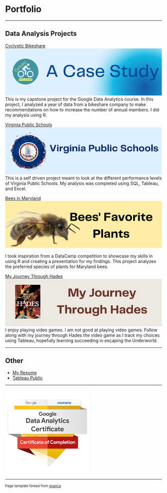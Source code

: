 # Portfolio

---

## Data Analysis Projects
[Cyclystic Bikeshare](Cyclystic_Bikeshare.html)
<img src="images/Study.png?raw=true"/>
This is my capstone project for the Google Data Analytics course. In this project, I analyzed a year of data from a bikeshare company to make recommendations on how to increase the number of annual members. I did my analysis using R.

[Virginia Public Schools](VA_schools.md)
<img src="images/Virginia.png?raw=true"/>
This is a self driven project meant to look at the different performance levels of Virginia Public Schools. My analysis was completed using SQL, Tableau, and Excel.

[Bees in Maryland](bees.md)
<img src="images/bees.png?raw=true"/> 

I took inspiration from a DataCamp competition to showcase my skills in using R and creating a presentation for my findings. This project analyzes the preferred species of plants for Maryland bees.

[My Journey Through Hades](https://public.tableau.com/views/MyJourneythroughHades/Story1?:language=en-US&:display_count=n&:origin=viz_share_link)
<img src="images/Hades.png?raw=true"/>
I enjoy playing video games. I am not good at playing video games. Follow along with my journey through Hades the video game as I track my choices using Tableau, hopefully learning succeeding in escaping the Underworld.




---

## Other
- [My Resume](https://docs.google.com/document/d/1n4zU4SAOJG1WLW_lpG3Ey2-urYSzb5bb/edit?usp=sharing&ouid=101751421529921596204&rtpof=true&sd=true)
- [Tableau Public](https://public.tableau.com/app/profile/z.setash)

---
<img src="images/google-data-analytics-certificate.2.png?raw=true"/>



---
<p style="font-size:11px">Page template forked from <a href="https://github.com/evanca/quick-portfolio">evanca</a></p>
<!-- Remove above link if you don't want to attibute -->
